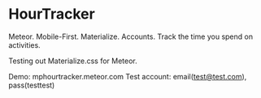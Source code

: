 # HourTracker
Meteor. Mobile-First. Materialize. Accounts. Track the time you spend on activities.

Testing out Materialize.css for Meteor.

Demo: mphourtracker.meteor.com
Test account: email(test@test.com), pass(testtest)
